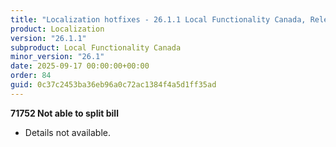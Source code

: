```yaml
---
title: "Localization hotfixes - 26.1.1 Local Functionality Canada, Release date September 17, 2025 - Hotfixes"
product: Localization
version: "26.1.1"
subproduct: Local Functionality Canada
minor_version: "26.1"
date: 2025-09-17 00:00:00+00:00
order: 84
guid: 0c37c2453ba36eb96a0c72ac1384f4a5d1ff35ad
---
```


<strong>71752 Not able to split bill</strong><ul><li>Details not available.</li></ul>
